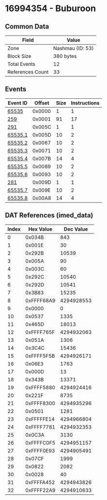 # 16994354 - Buburoon

## Common Data

| Field            | Value            |
|------------------|------------------|
| Zone             | Nashmau (ID: 53) |
| Block Size       | 380 bytes        |
| Total Events     | 12               |
| References Count | 33               |

## Events

| Event ID                | Offset   |   Size |   Instructions |
|-------------------------|----------|--------|----------------|
| [65535](./65535.md)     | 0x0000   |      1 |              1 |
| [259](./259.md)         | 0x0001   |     91 |             17 |
| [291](./291.md)         | 0x005C   |      1 |              1 |
| [65535.1](./65535.1.md) | 0x005D   |     10 |              2 |
| [65535.2](./65535.2.md) | 0x0067   |     10 |              2 |
| [65535.3](./65535.3.md) | 0x0071   |     10 |              2 |
| [65535.4](./65535.4.md) | 0x007B   |     14 |              4 |
| [65535.5](./65535.5.md) | 0x0089   |     10 |              2 |
| [65535.6](./65535.6.md) | 0x0093   |     10 |              2 |
| [281](./281.md)         | 0x009D   |      1 |              1 |
| [65535.7](./65535.7.md) | 0x009E   |     10 |              2 |
| [65535.8](./65535.8.md) | 0x00A8   |     14 |              4 |

## DAT References (imed_data)

|   Index | Hex Value   |   Dec Value |
|---------|-------------|-------------|
|       0 | 0x034B      |         843 |
|       1 | 0x001E      |          30 |
|       2 | 0x292B      |       10539 |
|       3 | 0x005A      |          90 |
|       4 | 0x003C      |          60 |
|       5 | 0x292C      |       10540 |
|       6 | 0x292D      |       10541 |
|       7 | 0x3B83      |       15235 |
|       8 | 0xFFFF68A9  |  4294928553 |
|       9 | 0x0000      |           0 |
|      10 | 0x0537      |        1335 |
|      11 | 0x465D      |       18013 |
|      12 | 0xFFFF765F  |  4294932063 |
|      13 | 0x051A      |        1306 |
|      14 | 0x3C4C      |       15436 |
|      15 | 0xFFFF5F5B  |  4294926171 |
|      16 | 0x06E3      |        1763 |
|      17 | 0x000D      |          13 |
|      18 | 0x343B      |       13371 |
|      19 | 0xFFFF5880  |  4294924416 |
|      20 | 0x221F      |        8735 |
|      21 | 0xFFFF8300  |  4294935296 |
|      22 | 0x0501      |        1281 |
|      23 | 0xFFFFFE14  |  4294966804 |
|      24 | 0xFFFF7781  |  4294932353 |
|      25 | 0x0C3A      |        3130 |
|      26 | 0xFFFFC0F5  |  4294951157 |
|      27 | 0xFFFF0E93  |  4294905491 |
|      28 | 0x07CF      |        1999 |
|      29 | 0x0822      |        2082 |
|      30 | 0x0028      |          40 |
|      31 | 0xFFFFA452  |  4294943826 |
|      32 | 0xFFFF22A9  |  4294910633 |
